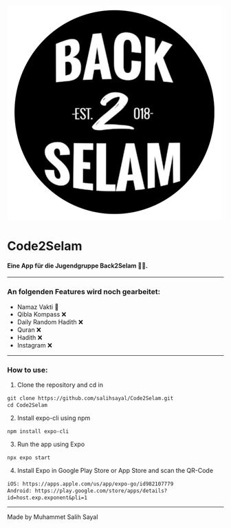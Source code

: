 ![alt text](https://github.com/salihsayal/Code2Selam/blob/main/Back2Selam.png)
# Code2Selam
#### Eine App für die Jugendgruppe Back2Selam 🖤🤍.



<hr>



### An folgenden Features wird noch gearbeitet:
- Namaz Vakti 🚧
- Qibla Kompass ❌
- Daily Random Hadith ❌
- Quran ❌
- Hadith ❌
- Instagram ❌



<hr>



### How to use:
1. Clone the repository and cd in
``` 
git clone https://github.com/salihsayal/Code2Selam.git
cd Code2Selam
```

2. Install expo-cli using npm
```
npm install expo-cli
```

3. Run the app using Expo
```
npx expo start
```

4. Install Expo in Google Play Store or App Store and scan the QR-Code
```
iOS: https://apps.apple.com/us/app/expo-go/id982107779
Android: https://play.google.com/store/apps/details?id=host.exp.exponent&pli=1
```



<hr>



Made by Muhammet Salih Sayal

